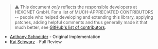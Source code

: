 > ⚠ This document _only_ reflects the responsible developers at HEXONET GmbH. For a list of MUCH-APPRECIATED CONTRIBUTORS -- people who helped developing and extending this library, applying patches, adding helpful comments
and thus generally made it that much better, see [GitHub's list of contributors](https://github.com/hexonet/python-sdk/contributors).

* [Anthony Schneider](//github.com/anthonyschn) - Original Implementation
* [Kai Schwarz](//github.com/papakai) - Full Review
